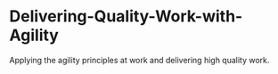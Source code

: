 # Delivering-Quality-Work-with-Agility
Applying the agility principles at work and delivering high quality work.
